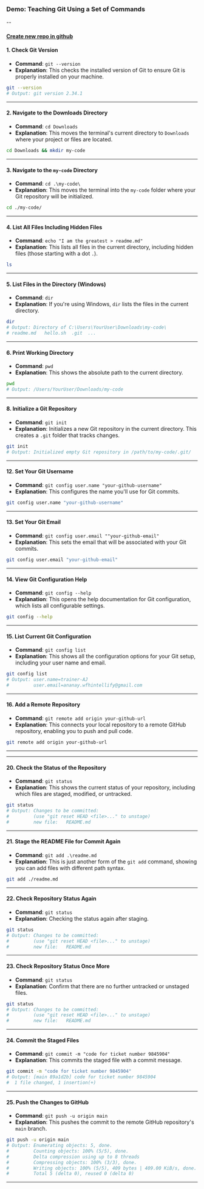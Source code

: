 ### Demo: Teaching Git Using a Set of Commands

--
#### [Create new repo in github](https://docs.github.com/en/repositories/creating-and-managing-repositories/creating-a-new-repository)

#### 1. **Check Git Version**
   - **Command**: `git --version`
   - **Explanation**: This checks the installed version of Git to ensure Git is properly installed on your machine.
   ```bash
   git --version
   # Output: git version 2.34.1
   ```

---

#### 2. **Navigate to the Downloads Directory**
   - **Command**: `cd Downloads`
   - **Explanation**: This moves the terminal's current directory to `Downloads` where your project or files are located.
   ```bash
   cd Downloads && mkdir my-code
   ```

---

#### 3. **Navigate to the `my-code` Directory**
   - **Command**: `cd .\my-code\`
   - **Explanation**: This moves the terminal into the `my-code` folder where your Git repository will be initialized.
   ```bash
   cd ./my-code/
   ```

---

#### 4. **List All Files Including Hidden Files**
   - **Command**: `echo "I am the greatest > readme.md"`
   - **Explanation**: This lists all files in the current directory, including hidden files (those starting with a dot `.`).
   ```bash
   ls
   ```

---

#### 5. **List Files in the Directory (Windows)**
   - **Command**: `dir`
   - **Explanation**: If you're using Windows, `dir` lists the files in the current directory.
   ```bash
   dir
   # Output: Directory of C:\Users\YourUser\Downloads\my-code\
   # readme.md   hello.sh  .git  ...
   ```

---

#### 6. **Print Working Directory**
   - **Command**: `pwd`
   - **Explanation**: This shows the absolute path to the current directory.
   ```bash
   pwd
   # Output: /Users/YourUser/Downloads/my-code
   ```


---

#### 8. **Initialize a Git Repository**
   - **Command**: `git init`
   - **Explanation**: Initializes a new Git repository in the current directory. This creates a `.git` folder that tracks changes.
   ```bash
   git init
   # Output: Initialized empty Git repository in /path/to/my-code/.git/
   ```



---

#### 12. **Set Your Git Username**
   - **Command**: `git config user.name "your-github-username"`
   - **Explanation**: This configures the name you'll use for Git commits.
   ```bash
   git config user.name "your-github-username"
   ```

---

#### 13. **Set Your Git Email**
   - **Command**: `git config user.email ""your-github-email"`
   - **Explanation**: This sets the email that will be associated with your Git commits.
   ```bash
   git config user.email "your-github-email"
   ```

---

#### 14. **View Git Configuration Help**
   - **Command**: `git config --help`
   - **Explanation**: This opens the help documentation for Git configuration, which lists all configurable settings.
   ```bash
   git config --help
   ```

---

#### 15. **List Current Git Configuration**
   - **Command**: `git config list`
   - **Explanation**: This shows all the configuration options for your Git setup, including your user name and email.
   ```bash
   git config list
   # Output: user.name=trainer-AJ
   #         user.email=ananay.wfhintellify@gmail.com
   ```

---

#### 16. **Add a Remote Repository**
   - **Command**: `git remote add origin your-github-url`
   - **Explanation**: This connects your local repository to a remote GitHub repository, enabling you to push and pull code.
   ```bash
   git remote add origin your-github-url
   ```

---


---

#### 20. **Check the Status of the Repository**
   - **Command**: `git status`
   - **Explanation**: This shows the current status of your repository, including which files are staged, modified, or untracked.
   ```bash
   git status
   # Output: Changes to be committed:
   #         (use "git reset HEAD <file>..." to unstage)
   #         new file:   README.md
   ```

---

#### 21. **Stage the README File for Commit Again**
   - **Command**: `git add .\readme.md`
   - **Explanation**: This is just another form of the `git add` command, showing you can add files with different path syntax.
   ```bash
   git add ./readme.md
   ```

---

#### 22. **Check Repository Status Again**
   - **Command**: `git status`
   - **Explanation**: Checking the status again after staging.
   ```bash
   git status
   # Output: Changes to be committed:
   #         (use "git reset HEAD <file>..." to unstage)
   #         new file:   README.md
   ```

---

#### 23. **Check Repository Status Once More**
   - **Command**: `git status`
   - **Explanation**: Confirm that there are no further untracked or unstaged files.
   ```bash
   git status
   # Output: Changes to be committed:
   #         (use "git reset HEAD <file>..." to unstage)
   #         new file:   README.md
   ```

---

#### 24. **Commit the Staged Files**
   - **Command**: `git commit -m "code for ticket number 9845904"`
   - **Explanation**: This commits the staged file with a commit message.
   ```bash
   git commit -m "code for ticket number 9845904"
   # Output: [main 89a1d2b] code for ticket number 9845904
   #  1 file changed, 1 insertion(+)
   ```

---

#### 25. **Push the Changes to GitHub**
   - **Command**: `git push -u origin main`
   - **Explanation**: This pushes the commit to the remote GitHub repository's `main` branch.
   ```bash
   git push -u origin main
   # Output: Enumerating objects: 5, done.
   #         Counting objects: 100% (5/5), done.
   #         Delta compression using up to 8 threads
   #         Compressing objects: 100% (3/3), done.
   #         Writing objects: 100% (5/5), 409 bytes | 409.00 KiB/s, done.
   #         Total 5 (delta 0), reused 0 (delta 0)
   ```

---

